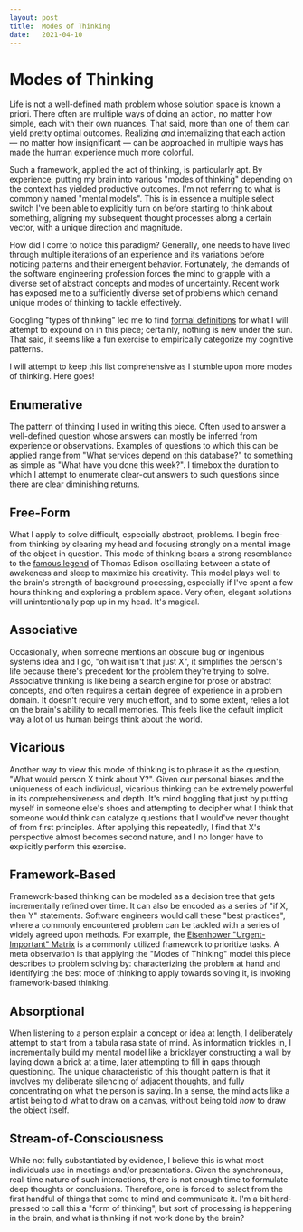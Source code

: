 ```yaml
---
layout: post
title:  Modes of Thinking
date:   2021-04-10
---
```


# Modes of Thinking

Life is not a well-defined math problem whose solution space is known a priori. There often are multiple ways of doing an action, no matter how simple, each with their own nuances. That said, more than one of them can yield pretty optimal outcomes. Realizing *and* internalizing that each action — no matter how insignificant — can be approached in multiple ways has made the human experience much more colorful.

Such a framework, applied the act of thinking, is particularly apt. By experience, putting my brain into various "modes of thinking" depending on the context has yielded productive outcomes. I'm not referring to what is commonly named "mental models". This is in essence a multiple select switch I've been able to explicitly turn on before starting to think about something, aligning my subsequent thought processes along a certain vector, with a unique direction and magnitude.

How did I come to notice this paradigm? Generally, one needs to have lived through multiple iterations of an experience and its variations before noticing patterns and their emergent behavior. Fortunately, the demands of the software engineering profession forces the mind to grapple with a diverse set of abstract concepts and modes of uncertainty. Recent work has exposed me to a sufficiently diverse set of problems which demand unique modes of thinking to tackle effectively.

Googling "types of thinking" led me to find [formal definitions](https://thepeakperformancecenter.com/educational-learning/thinking/types-of-thinking-2/) for what I will attempt to expound on in this piece; certainly, nothing is new under the sun. That said, it seems like a fun exercise to empirically categorize my cognitive patterns.

I will attempt to keep this list comprehensive as I stumble upon more modes of thinking. Here goes!

## Enumerative
The pattern of thinking I used in writing this piece. Often used to answer a well-defined question whose answers can mostly be inferred from experience or observations. Examples of questions to which this can be applied range from "What services depend on this database?" to something as simple as "What have you done this week?". I timebox the duration to which I attempt to enumerate clear-cut answers to such questions since there are clear diminishing returns.

## Free-Form
What I apply to solve difficult, especially abstract, problems. I begin free-from thinking by clearing my head and focusing strongly on a mental image of the object in question. This mode of thinking bears a strong resemblance to the [famous legend](https://www.williamoburns.com/unleashcreativity/2018/2/7/thomas-edison-had-a-creative-trick-to-toggle-the-state-between-awake-and-asleep) of Thomas Edison oscillating between a state of awakeness and sleep to maximize his creativity. This model plays well to the brain's strength of background processing, especially if I've spent a few hours thinking and exploring a problem space. Very often, elegant solutions will unintentionally pop up in my head. It's magical.

## Associative
Occasionally, when someone mentions an obscure bug or ingenious systems idea and I go, "oh wait isn't that just X", it simplifies the person's life because there's precedent for the problem they're trying to solve. Associative thinking is like being a search engine for prose or abstract concepts, and often requires a certain degree of experience in a problem domain. It doesn't require very much effort, and to some extent, relies a lot on the brain's ability to recall memories. This feels like the default implicit way a lot of us human beings think about the world.

## Vicarious
Another way to view this mode of thinking is to phrase it as the question, "What would person X think about Y?". Given our personal biases and the uniqueness of each individual, vicarious thinking can be extremely powerful in its comprehensiveness and depth. It's mind boggling that just by putting myself in someone else's shoes and attempting to decipher what I think that someone would think can catalyze questions that I would've never thought of from first principles. After applying this repeatedly, I find that X's perspective almost becomes second nature, and I no longer have to explicitly perform this exercise.

## Framework-Based
Framework-based thinking can be modeled as a decision tree that gets incrementally refined over time. It can also be encoded as a series of "if X, then Y" statements. Software engineers would call these "best practices", where a commonly encountered problem can be tackled with a series of widely agreed upon methods. For example, the [Eisenhower "Urgent-Important" Matrix](https://www.eisenhower.me/eisenhower-matrix/) is a commonly utilized framework to prioritize tasks. A meta observation is that applying the "Modes of Thinking" model this piece describes to problem solving by: characterizing the problem at hand and identifying the best mode of thinking to apply towards solving it, is invoking framework-based thinking.

## Absorptional
When listening to a person explain a concept or idea at length, I deliberately attempt to start from a tabula rasa state of mind. As information trickles in, I incrementally build my mental model like a bricklayer constructing a wall by laying down a brick at a time, later attempting to fill in gaps through questioning. The unique characteristic of this thought pattern is that it involves my deliberate silencing of adjacent thoughts, and fully concentrating on what the person is saying. In a sense, the mind acts like a artist being told what to draw on a canvas, without being told *how* to draw the object itself.

## Stream-of-Consciousness
While not fully substantiated by evidence, I believe this is what most individuals use in meetings and/or presentations. Given the synchronous, real-time nature of such interactions, there is not enough time to formulate deep thoughts or conclusions. Therefore, one is forced to select from the first handful of things that come to mind and communicate it. I'm a bit hard-pressed to call this a "form of thinking", but sort of processing is happening in the brain, and what is thinking if not work done by the brain?
